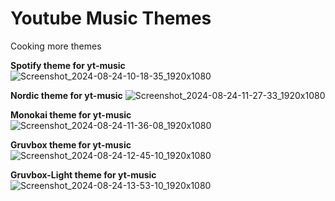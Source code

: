 # Youtube Music Themes

Cooking more themes

**Spotify theme for yt-music** 
![Screenshot_2024-08-24-10-18-35_1920x1080](https://github.com/user-attachments/assets/dd574626-4387-4e98-b423-95b9dd7584c5)

**Nordic theme for yt-music** 
![Screenshot_2024-08-24-11-27-33_1920x1080](https://github.com/user-attachments/assets/39d74799-b42f-4e28-8842-78ae14b2a1c7)

**Monokai theme for yt-music** 
![Screenshot_2024-08-24-11-36-08_1920x1080](https://github.com/user-attachments/assets/c53ab03c-68a6-4d0c-aa48-ee7f9af3a2cb)



**Gruvbox theme for yt-music** 
![Screenshot_2024-08-24-12-45-10_1920x1080](https://github.com/user-attachments/assets/8171f57f-d2ab-4f47-bd05-c50e2c048824)

**Gruvbox-Light theme for yt-music**
![Screenshot_2024-08-24-13-53-10_1920x1080](https://github.com/user-attachments/assets/3cf75560-d4ab-4650-8291-a4170e08054b)





